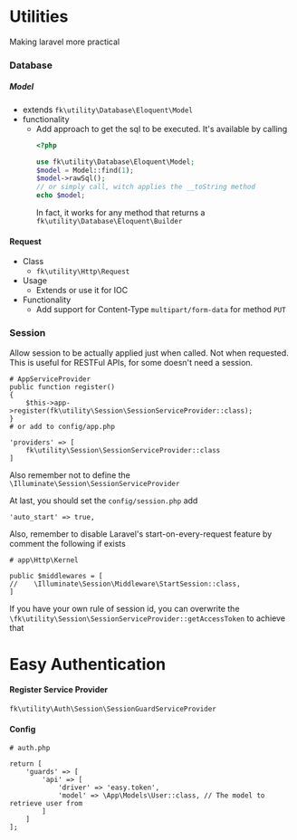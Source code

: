 # Utilities
Making laravel more practical
### Database
##### Model

- extends `fk\utility\Database\Eloquent\Model`
- functionality
    - Add approach to get the sql to be executed.
        It's available by calling
        ```php
        <?php

        use fk\utility\Database\Eloquent\Model;
        $model = Model::find(1);
        $model->rawSql();
        // or simply call, witch applies the __toString method
        echo $model;
        ```
        In fact, it works for any method that returns a `fk\utility\Database\Eloquent\Builder`
#### Request

- Class
    - `fk\utility\Http\Request`
- Usage
    - Extends or use it for IOC
- Functionality
    - Add support for Content-Type `multipart/form-data` for method `PUT`

### Session
Allow session to be actually applied just when called. Not when requested.
This is useful for RESTFul APIs, for some doesn't need a session.
```
# AppServiceProvider
public function register()
{
    $this->app->register(fk\utility\Session\SessionServiceProvider::class);
}
# or add to config/app.php

'providers' => [
    fk\utility\Session\SessionServiceProvider::class
]
```
Also remember not to define the `\Illuminate\Session\SessionServiceProvider`

At last, you should set the `config/session.php` add
```
'auto_start' => true,
```

Also, remember to disable Laravel's start-on-every-request feature
by comment the following if exists
```
# app\Http\Kernel

public $middlewares = [
//    \Illuminate\Session\Middleware\StartSession::class,
]
```

If you have your own rule of session id,
you can overwrite the `\fk\utility\Session\SessionServiceProvider::getAccessToken`
to achieve that

# Easy Authentication

#### Register Service Provider

`fk\utility\Auth\Session\SessionGuardServiceProvider`

#### Config
```
# auth.php

return [
    'guards' => [
        'api' => [
            'driver' => 'easy.token',
            'model' => \App\Models\User::class, // The model to retrieve user from
        ]
    ]
];
```
